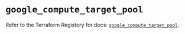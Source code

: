 # `google_compute_target_pool`

Refer to the Terraform Registory for docs: [`google_compute_target_pool`](https://www.terraform.io/docs/providers/google-beta/r/google_compute_target_pool).
